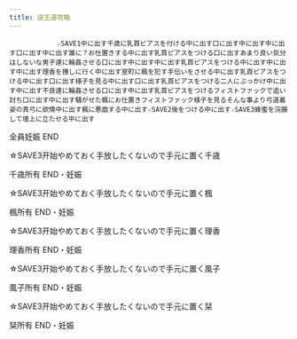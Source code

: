 ```yaml
---
title: 逆王道攻略
---
```


                ☆SAVE1中に出す千歳に乳首ピアスを付ける中に出す口に出す中に出す中に出す口に出す中に出す誰に？お仕置きする中に出す乳首ピアスをつける口に出すあまり良い気分はしないな男子達に輪姦させる口に出す中に出す中に出す乳首ピアスをつける中に出す中に出す中に出す理香を捜しに行く中に出す室町に楓を犯す手伝いをさせる中に出す乳首ピアスをつける中に出す口に出す様子を見る中に出す口に出す乳首ピアスをつける二人にぶっかけ中に出す中に出す不良達に輪姦させる口に出す中に出す乳首ピアスをつけるフィストファックで追い討ち口に出す中に出す騒がせた楓にお仕置きフィストファック様子を見るそんな事より弓道着姿の真弓に欲情中に出す楓に悪戯する中に出す☆SAVE2後をつける中に出す☆SAVE3蜂蜜を浣腸して壇上に立たせる中に出す

全員妊娠 END

☆SAVE3开始やめておく手放したくないので手元に置く千歳

千歳所有 END・妊娠

☆SAVE3开始やめておく手放したくないので手元に置く楓

楓所有 END・妊娠

☆SAVE3开始やめておく手放したくないので手元に置く理香

理香所有 END・妊娠

☆SAVE3开始やめておく手放したくないので手元に置く風子

風子所有 END・妊娠

☆SAVE3开始やめておく手放したくないので手元に置く栞

栞所有 END・妊娠


              
